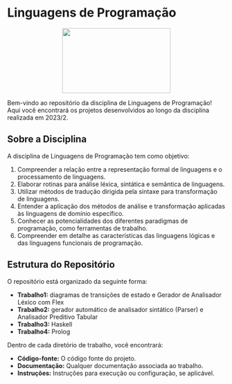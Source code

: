 # Linguagens de Programação

<div align="center">
 <img height=150 width=250 src="https://www.valuehost.com.br/blog/wp-content/uploads/2018/08/228783-linguagem-de-programacao-conheca-x-tendencias-no-mercado-770x429.jpg.webp">
</div>

Bem-vindo ao repositório da disciplina de Linguagens de Programação! Aqui você encontrará os projetos desenvolvidos ao longo da disciplina realizada em 2023/2.

## Sobre a Disciplina

A disciplina de Linguagens de Programação tem como objetivo:
1. Compreender a relação entre a representação formal de linguagens e o processamento de linguagens.
2. Elaborar rotinas para análise léxica, sintática e semântica de linguagens.
3. Utilizar métodos de tradução dirigida pela sintaxe para transformação de linguagens.
4. Entender a aplicação dos métodos de análise e transformação aplicadas às linguagens de domínio específico.
5. Conhecer as potencialidades dos diferentes paradigmas de programação, como ferramentas de trabalho.
6. Compreender em detalhe as características das linguagens lógicas e das linguagens funcionais de programação.

## Estrutura do Repositório

O repositório está organizado da seguinte forma:

- **Trabalho1:** diagramas de transições de estado e Gerador de Analisador Léxico com Flex
- **Trabalho2:** gerador automático de analisador sintático (Parser) e Analisador Preditivo Tabular
- **Trabalho3:** Haskell
- **Trabalho4:** Prolog

Dentro de cada diretório de trabalho, você encontrará:

- **Código-fonte:** O código fonte do projeto.
- **Documentação:** Qualquer documentação associada ao trabalho.
- **Instruções:** Instruções para execução ou configuração, se aplicável.

